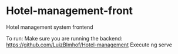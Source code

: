 # Hotel-management-front
Hotel management system frontend


To run: Make sure you are running the backend: https://github.com/LuizBImhof/Hotel-management
Execute ng serve
